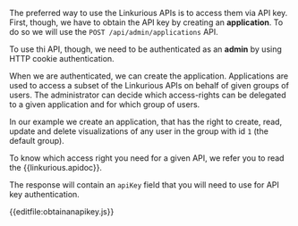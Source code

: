 The preferred way to use the Linkurious APIs is to access them via API key.
First, though, we have to obtain the API key by creating an **application**. To do so we will use the `POST /api/admin/applications` API.

To use thi API, though, we need to be authenticated as an **admin** by using HTTP cookie authentication.

When we are authenticated, we can create the application. Applications are used to access a subset of the Linkurious APIs on behalf of given groups of users. 
The administrator can decide which access-rights can be delegated to a given application and for which group of users.

In our example we create an application, that has the right to create, read, update and delete visualizations of any user in the group with id `1` (the default group).

To know which access right you need for a given API, we refer you to read the {{linkurious.apidoc}}.

The response will contain an `apiKey` field that you will need to use for API key authentication.

{{editfile:obtainanapikey.js}}
